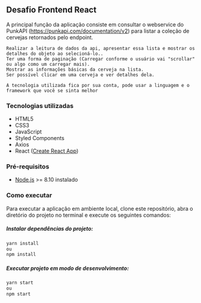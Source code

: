 ## Desafio Frontend React

A principal função da aplicação consiste em consultar o webservice do PunkAPI (https://punkapi.com/documentation/v2) para listar a coleção de cervejas retornados pelo endpoint.

	Realizar a leitura de dados da api, apresentar essa lista e mostrar os detalhes do objeto ao selecioná-lo..
	Ter uma forma de paginação (Carregar conforme o usuário vai "scrollar" ou algo como um carregar mais).
	Mostrar as informações básicas da cerveja na lista.
	Ser possível clicar em uma cerveja e ver detalhes dela.

	A tecnologia utilizada fica por sua conta, pode usar a linguagem e o framework que você se sinta melhor

### Tecnologias utilizadas
- HTML5
- CSS3
- JavaScript
- Styled Components
- Axios
- React ([Create React App](https://facebook.github.io/create-react-app/ "Create React App"))

### Pré-requisitos
- [Node.js](https://nodejs.org "Node.js") >= 8.10 instalado

### Como executar
Para executar a aplicação em ambiente local, clone este repositório, abra o diretório do projeto no terminal e execute os seguintes comandos:

##### Instalar dependências do projeto:
```sh
yarn install
ou
npm install
```

##### Executar projeto em modo de desenvolvimento:
```sh
yarn start
ou
npm start
```
